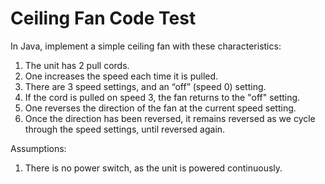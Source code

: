 # Ceiling Fan Code Test
In Java,  implement a simple ceiling fan with these characteristics:
1. The unit has 2 pull cords.   
2. One increases the speed each time it is pulled.
3. There are 3 speed settings, and an “off” (speed 0) setting.
4. If the cord is pulled on speed 3, the fan returns to the "off" setting.
5. One reverses the direction of the fan at the current speed setting.
6. Once the direction has been reversed, it remains reversed as we cycle through the speed settings, until reversed again.

Assumptions:
1. There is no power switch, as the unit is powered continuously.
